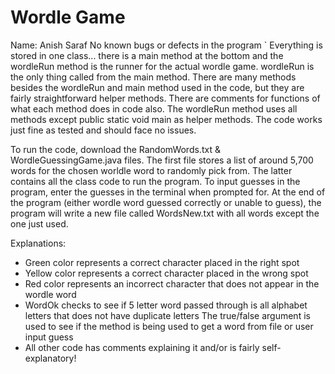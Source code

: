 # Wordle Game


Name: Anish Saraf
No known bugs or defects in the program
`
Everything is stored in one class... there is a main method at the bottom and the wordleRun method is the runner
for the actual wordle game. wordleRun is the only thing called from the main method. There are many methods besides
the wordleRun and main method used in the code, but they are fairly straightforward helper methods. There are comments
for functions of what each method does in code also. The wordleRun method uses all methods except public static void
main as helper methods. The code works just fine as tested and should face no issues.

To run the code, download the RandomWords.txt & WordleGuessingGame.java files. The first file stores a list of around
5,700 words for the chosen worldle word to randomly pick from. The latter contains all the class code to run the
program. To input guesses in the program, enter the guesses in the terminal when prompted for. At the end of the
program (either wordle word guessed correctly or unable to guess), the program will write a new file called
WordsNew.txt with all words except the one just used.

Explanations:
 - Green color represents a correct character placed in the right spot
 - Yellow color represents a correct character placed in the wrong spot
 - Red color represents an incorrect character that does not appear in the wordle word
 - WordOk checks to see if 5 letter word passed through is all alphabet letters that does not have duplicate letters
   The true/false argument is used to see if the method is being used to get a word from file or user input guess
 - All other code has comments explaining it and/or is fairly self-explanatory!
